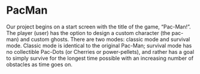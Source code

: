 # PacMan
Our project begins on a start screen with the title of the game, “Pac-Man!”. The player (user) has the option to design a custom character (the pac-man) and custom ghosts. There are two modes: classic mode and survival mode. Classic mode is identical to the original Pac-Man; survival mode has no collectible Pac-Dots (or Cherries or power-pellets), and rather has a goal to simply survive for the longest time possible with an increasing number of obstacles as time goes on. 
